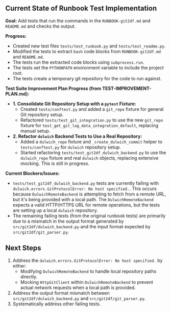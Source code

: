 ## Current State of Runbook Test Implementation

**Goal:** Add tests that run the commands in the `RUNBOOK-git2df.md` and `README.md` and checks the output.

**Progress:**
- Created new test files `tests/test_runbook.py` and `tests/test_readme.py`.
- Modified the tests to extract `bash` code blocks from `RUNBOOK-git2df.md` and `README.md`.
- The tests run the extracted code blocks using `subprocess.run`.
- The tests set the `PYTHONPATH` environment variable to include the project root.
- The tests create a temporary git repository for the code to run against.

**Test Suite Improvement Plan Progress (from TEST-IMPROVEMENT-PLAN.md):**
- **1. Consolidate Git Repository Setup with a `pytest` Fixture:**
    - Created `tests/conftest.py` and added a `git_repo` fixture for general Git repository setup.
    - Refactored `tests/test_git_integration.py` to use the new `git_repo` fixture for `test_get_git_log_data_integration_default`, replacing manual setup.
- **2. Refactor `dulwich` Backend Tests to Use a Real Repository:**
    - Added a `dulwich_repo` fixture and `_create_dulwich_commit` helper to `tests/conftest.py` for `dulwich` repository setup.
    - Started refactoring `tests/test_git2df_dulwich_backend.py` to use the `dulwich_repo` fixture and real `dulwich` objects, replacing extensive mocking. This is still in progress.

**Current Blockers/Issues:**
- `tests/test_git2df_dulwich_backend.py` tests are currently failing with `dulwich.errors.GitProtocolError: No host specified.`. This occurs because `DulwichRemoteBackend` is attempting to fetch from a remote URL, but it's being provided with a local path. The `DulwichRemoteBackend` expects a valid HTTP/HTTPS URL for remote operations, but the tests are setting up a local `dulwich` repository.
- The remaining failing tests (from the original runbook tests) are primarily due to a mismatch in the output format generated by `src/git2df/dulwich_backend.py` and the input format expected by `src/git2df/git_parser.py`.

## Next Steps

1.  Address the `dulwich.errors.GitProtocolError: No host specified.` by either:
    - Modifying `DulwichRemoteBackend` to handle local repository paths directly.
    - Mocking `HttpGitClient` within `DulwichRemoteBackend` to prevent actual network requests when a local path is provided.
2.  Address the output format mismatch between `src/git2df/dulwich_backend.py` and `src/git2df/git_parser.py`.
3.  Systematically address other failing tests.